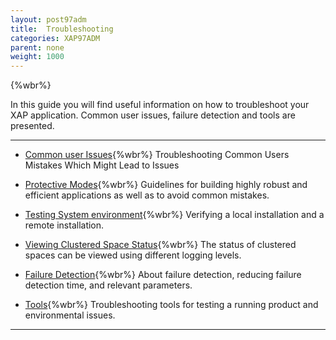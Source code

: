 ```yaml
---
layout: post97adm
title:  Troubleshooting
categories: XAP97ADM
parent: none
weight: 1000
---
```


{%wbr%}

In this guide you will find useful information on how to troubleshoot your XAP application. Common user issues, failure detection and tools are presented.

<hr/>


- [Common user Issues](./troubleshooting-common-user-issues.html){%wbr%}
Troubleshooting Common Users Mistakes Which Might Lead to Issues

- [Protective Modes](./troubleshooting-protective-modes.html){%wbr%}
Guidelines for building highly  robust and efficient applications as well as to avoid common mistakes.

- [Testing System environment](./troubleshooting-testing-system-environment.html){%wbr%}
Verifying a local installation and a remote installation.

- [Viewing Clustered Space Status](./troubleshooting-viewing-clustered-space-status.html){%wbr%}
The status of clustered spaces can be viewed using different logging levels.

- [Failure Detection](./troubleshooting-failure-detection.html){%wbr%}
About failure detection, reducing failure detection time, and relevant parameters.

- [Tools](./troubleshooting-tools.html){%wbr%}
Troubleshooting tools for testing a running product and environmental issues.

<hr/>